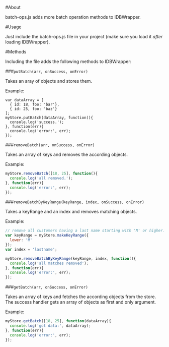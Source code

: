 #About

batch-ops.js adds more batch operation methods to IDBWrapper.

#Usage

Just include the batch-ops.js file in your project (make sure you load it *after* loading IDBWrapper).

#Methods

Including the file adds the following methods to IDBWrapper:

###`putBatch(arr, onSuccess, onError)`

Takes an aray of objects and stores them.

Example:

```javavscript
var dataArray = [
  { id: 18, foo: 'bar'},
  { id: 25, foo: 'baz'}
];
myStore.putBatch(dataArray, function(){
  console.log('success.');
}, function(err){
  console.log('error:', err);
});
```

###`removeBatch(arr, onSuccess, onError)`

Takes an array of keys and removes the according objects.

Example:

```javascript
myStore.removeBatch([18, 25], function(){
  console.log('all removed.');
}, function(err){
  console.log('error:', err);
});
```


###`removeBatchByKeyRange(keyRange, index, onSuccess, onError)`

Takes a keyRange and an index and removes matching objects.

Example:

```javascript
// remove all customers having a last name starting with 'M' or higher:
var keyRange = myStore.makeKeyRange({
  lower: 'M'
});
var index = 'lastname';

myStore.removeBatchByKeyRange(keyRange, index, function(){
  console.log('all matches removed');
}, function(err){
  console.log('error:', err);
});
```

###`getBatch(arr, onSuccess, onError)`

Takes an array of keys and fetches the according objects from the store. The success handler gets an array of objects as first and only argument.

Example:

```javascript
myStore.getBatch([18, 25], function(dataArray){
  console.log('got data:', dataArray);
}, function(err){
  console.log('error:', err);
});
```

